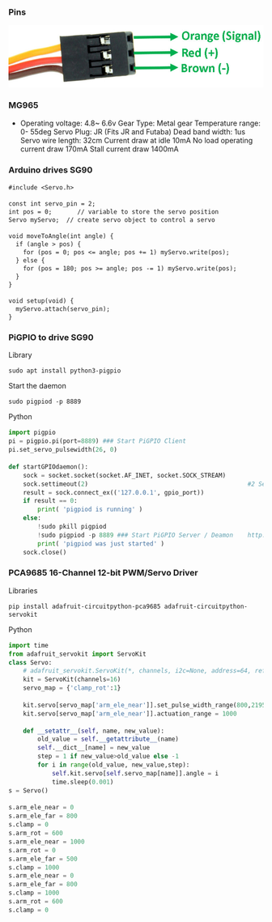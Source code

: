 ### Pins
<img src="connector_pins.jpg"></img>
### MG965
* Operating voltage: 4.8~ 6.6v
Gear Type: Metal gear
Temperature range: 0- 55deg
Servo Plug: JR (Fits JR and Futaba)
Dead band width: 1us
Servo wire length: 32cm
Current draw at idle 10mA
No load operating current draw 170mA
Stall current draw 1400mA
### Arduino drives SG90
```
#include <Servo.h>

const int servo_pin = 2;
int pos = 0;       // variable to store the servo position
Servo myServo;  // create servo object to control a servo

void moveToAngle(int angle) {
  if (angle > pos) {
    for (pos = 0; pos <= angle; pos += 1) myServo.write(pos);
  } else {
    for (pos = 180; pos >= angle; pos -= 1) myServo.write(pos);
  }
}

void setup(void) {
  myServo.attach(servo_pin);
}
```
### PiGPIO to drive SG90
Library
```
sudo apt install python3-pigpio
```
Start the daemon
```
sudo pigpiod -p 8889
```
Python
```python
import pigpio
pi = pigpio.pi(port=8889) ### Start PiGPIO Client
pi.set_servo_pulsewidth(26, 0)

def startGPIOdaemon():
    sock = socket.socket(socket.AF_INET, socket.SOCK_STREAM)
    sock.settimeout(2)                                            #2 Second Timeout
    result = sock.connect_ex(('127.0.0.1', gpio_port))
    if result == 0:
        print( 'pigpiod is running' )
    else:
        !sudo pkill pigpiod
        !sudo pigpiod -p 8889 ### Start PiGPIO Server / Deamon    http://abyz.me.uk/rpi/pigpio/pigpiod.html
        print( 'pigpiod was just started' )
    sock.close()
```
### PCA9685 16-Channel 12-bit PWM/Servo Driver
Libraries
```
pip install adafruit-circuitpython-pca9685 adafruit-circuitpython-servokit
```
Python
```python
import time
from adafruit_servokit import ServoKit
class Servo:
    # adafruit_servokit.ServoKit(*, channels, i2c=None, address=64, reference_clock_speed=25000000, frequency=50)
    kit = ServoKit(channels=16)
    servo_map = {'clamp_rot':1}

    kit.servo[servo_map['arm_ele_near']].set_pulse_width_range(800,2195) # (800, 2695)
    kit.servo[servo_map['arm_ele_near']].actuation_range = 1000

    def __setattr__(self, name, new_value):
        old_value = self.__getattribute__(name)
        self.__dict__[name] = new_value
        step = 1 if new_value>old_value else -1
        for i in range(old_value, new_value,step):
            self.kit.servo[self.servo_map[name]].angle = i
            time.sleep(0.001)
s = Servo()

s.arm_ele_near = 0
s.arm_ele_far = 800
s.clamp = 0
s.arm_rot = 600
s.arm_ele_near = 1000
s.arm_rot = 0
s.arm_ele_far = 500
s.clamp = 1000
s.arm_ele_near = 0
s.arm_ele_far = 800
s.clamp = 1000
s.arm_rot = 600
s.clamp = 0
```
